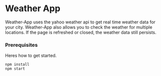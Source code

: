# Weather App

Weather-App uses the yahoo weather api to get real time weather data for your city. Weather-App also allows you to check the weather for multiple locations. If the page is refreshed or closed, the weather data still persists.

### Prerequisites

Heres how to get started. 

```
npm install
npm start
```
